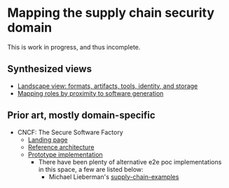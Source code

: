 # Mapping the supply chain security domain

This is work in progress, and thus incomplete.

## Synthesized views

* [Landscape view: formats, artifacts, tools, identity, and storage](https://docs.google.com/drawings/d/1H0B9oKP_WN6wNlLqUjlVxC4PYLMzuDk002PfYJ0lyz4/edit?usp=sharing)
* [Mapping roles by proximity to software generation](https://docs.google.com/drawings/d/14mi30Gd45RNCguXjgBdYb9TNhNxIFTJuyZjdyPWJBHc/edit)

## Prior art, mostly domain-specific

* CNCF: The Secure Software Factory
    * [Landing page](https://thesecuresoftwarefactory.github.io/ssf/)
    * [Reference architecture](https://docs.google.com/document/d/1FwyOIDramwCnivuvUxrMmHmCr02ARoA3jw76o1mGfGQ/edit)
    * [Prototype implementation](https://github.com/thesecuresoftwarefactory/ssf)
        * There have been plenty of alternative e2e poc implementations in this space, a few are listed below:
            * Michael Lieberman's [supply-chain-examples](https://github.com/mlieberman85/supply-chain-examples)
